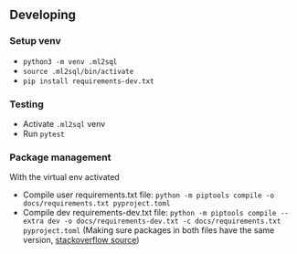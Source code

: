 ## Developing
### Setup venv
- `python3 -m venv .ml2sql`
- `source .ml2sql/bin/activate`
- `pip install requirements-dev.txt`

### Testing
- Activate `.ml2sql` venv
- Run `pytest`

### Package management
With the virtual env activated
- Compile user requirements.txt file: `python -m piptools compile -o docs/requirements.txt pyproject.toml`
- Compile dev requirements-dev.txt file: `python -m piptools compile --extra dev -o docs/requirements-dev.txt -c docs/requirements.txt pyproject.toml`
  (Making sure packages in both files have the same version, [stackoverflow source](https://stackoverflow.com/questions/76055688/generate-aligned-requirements-txt-and-dev-requirements-txt-with-pip-compile))